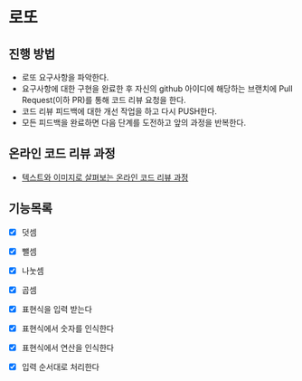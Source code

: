 # 로또
## 진행 방법
* 로또 요구사항을 파악한다.
* 요구사항에 대한 구현을 완료한 후 자신의 github 아이디에 해당하는 브랜치에 Pull Request(이하 PR)를 통해 코드 리뷰 요청을 한다.
* 코드 리뷰 피드백에 대한 개선 작업을 하고 다시 PUSH한다.
* 모든 피드백을 완료하면 다음 단계를 도전하고 앞의 과정을 반복한다.

## 온라인 코드 리뷰 과정
* [텍스트와 이미지로 살펴보는 온라인 코드 리뷰 과정](https://github.com/next-step/nextstep-docs/tree/master/codereview)

## 기능목록
- [x] 덧셈
- [x] 뺄셈
- [x] 나눗셈
- [x] 곱셈
- [x] 표현식을 입력 받는다 
- [x] 표현식에서 숫자를 인식한다
- [x] 표현식에서 연산을 인식한다 
- [x] 입력 순서대로 처리한다


